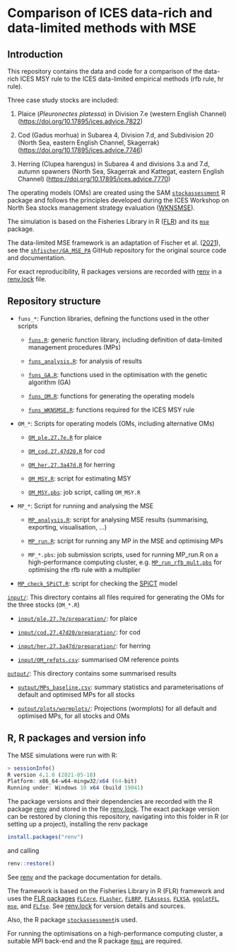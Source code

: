 Comparison of ICES data-rich and data-limited methods with MSE
================

## Introduction

This repository contains the data and code for a comparison of the
data-rich ICES MSY rule to the ICES data-limited empirical methods (rfb
rule, hr rule).

Three case study stocks are included:

1.  Plaice (*Pleuronectes platessa*) in Division 7.e (western English
    Channel) (<https://doi.org/10.17895/ices.advice.7822>)

2.  Cod (Gadus morhua) in Subarea 4, Division 7.d, and Subdivision 20
    (North Sea, eastern English Channel, Skagerrak)
    (<https://doi.org/10.17895/ices.advice.7746>)

3.  Herring (Clupea harengus) in Subarea 4 and divisions 3.a and 7.d,
    autumn spawners (North Sea, Skagerrak and Kattegat, eastern English
    Channel) (<https://doi.org/10.17895/ices.advice.7770>)

The operating models (OMs) are created using the SAM
[`stockassessment`](https://github.com/fishfollower/SAM/) R package and
follows the principles developed during the ICES Workshop on North Sea
stocks management strategy evaluation
([WKNSMSE](https://doi.org/10.17895/ices.pub.5090)).

The simulation is based on the Fisheries Library in R
([FLR](http://www.flr-project.org/)) and its
[`mse`](https://github.com/flr/mse) package.

The data-limited MSE framework is an adaptation of Fischer et
al. ([2021](https://dx.doi.org/10.1093/icesjms/fsab169)), see the
[`shfischer/GA_MSE_PA`](https://github.com/shfischer/GA_MSE_PA) GitHub
repository for the original source code and documentation.

For exact reproducibility, R packages versions are recorded with
[renv](https://rstudio.github.io/renv/) in a
[renv.lock](https://github.com/shfischer/MSE_risk_comparison/blob/master/renv.lock)
file.

## Repository structure

-   `funs_*`: Function libraries, defining the functions used in the
    other scripts

    -   [`funs.R`](https://github.com/shfischer/MSE_risk_comparison/blob/master/funs.R):
        generic function library, including definition of data-limited
        management procedures (MPs)

    -   [`funs_analysis.R`](https://github.com/shfischer/MSE_risk_comparison/blob/master/funs_analysis.R):
        for analysis of results

    -   [`funs_GA.R`](https://github.com/shfischer/MSE_risk_comparison/blob/master/funs_GA.R):
        functions used in the optimisation with the genetic algorithm
        (GA)

    -   [`funs_OM.R`](https://github.com/shfischer/MSE_risk_comparison/blob/master/funs_OM.R):
        functions for generating the operating models

    -   [`funs_WKNSMSE.R`](https://github.com/shfischer/MSE_risk_comparison/blob/master/funs_WKNSMSE.R):
        functions required for the ICES MSY rule

-   `OM_*`: Scripts for operating models (OMs, including alternative
    OMs)

    -   [`OM_ple.27.7e.R`](https://github.com/shfischer/MSE_risk_comparison/blob/master/OM_ple.27.7e.R)
        for plaice

    -   [`OM_cod.27.47d20.R`](https://github.com/shfischer/MSE_risk_comparison/blob/master/OM_cod.27.47d20.R)
        for cod

    -   [`OM_her.27.3a47d.R`](https://github.com/shfischer/MSE_risk_comparison/blob/master/OM_her.27.3a47d.R)
        for herring

    -   [`OM_MSY.R`](https://github.com/shfischer/MSE_risk_comparison/blob/master/OM_MSY.R):
        script for estimating MSY

    -   [`OM_MSY.pbs`](https://github.com/shfischer/MSE_risk_comparison/blob/master/OM_MSY.pbs):
        job script, calling `OM_MSY.R`

-   `MP_*`: Script for running and analysing the MSE

    -   [`MP_analysis.R`](https://github.com/shfischer/MSE_risk_comparison/blob/master/MP_analysis.R):
        script for analysing MSE results (summarising, exporting,
        visualisation, …)

    -   [`MP_run.R`](https://github.com/shfischer/MSE_risk_comparison/blob/master/MP_run.R):
        script for running any MP in the MSE and optimising MPs

    -   `MP_*.pbs`: job submission scripts, used for running MP_run.R on
        a high-performance computing cluster,
        e.g. [`MP_run_rfb_mult.pbs`](https://github.com/shfischer/MSE_risk_comparison/blob/master/MP_run_rfb_mult.pbs)
        for optimising the rfb rule with a multiplier

-   [`MP_check_SPiCT.R`](https://github.com/shfischer/MSE_risk_comparison/blob/master/MP_check_SPiCT.R):
    script for checking the [SPiCT](https://github.com/DTUAqua/spict)
    model

[`input/`](https://github.com/shfischer/MSE_risk_comparison/tree/master/input):
This directory contains all files required for generating the OMs for
the three stocks (`OM_*.R`)

-   [`input/ple.27.7e/preparation/`](https://github.com/shfischer/MSE_risk_comparison/tree/master/input/ple.27.7e/preparation):
    for plaice

-   [`input/cod.27.47d20/preparation/`](https://github.com/shfischer/MSE_risk_comparison/tree/master/input/cod.27.47d20/preparation):
    for cod

-   [`input/her.27.3a47d/preparation/`](https://github.com/shfischer/MSE_risk_comparison/tree/master/input/her.27.3a47d/preparation):
    for herring

-   [`input/OM_refpts.csv`](https://github.com/shfischer/MSE_risk_comparison/blob/master/input/OM_refpts.csv):
    summarised OM reference points

[`output/`](https://github.com/shfischer/MSE_risk_comparison/tree/master/output):
This directory contains some summarised results

-   [`output/MPs_baseline.csv`](https://github.com/shfischer/MSE_risk_comparison/blob/master/output/MPs_baseline.csv):
    summary statistics and parameterisations of default and optimised
    MPs for all stocks

-   [`output/plots/wormplots/`](https://github.com/shfischer/MSE_risk_comparison/tree/master/output/plots/wormplots):
    Projections (wormplots) for all default and optimised MPs, for all
    stocks and OMs

## R, R packages and version info

The MSE simulations were run with R:

``` r
> sessionInfo()
R version 4.1.0 (2021-05-18)
Platform: x86_64-w64-mingw32/x64 (64-bit)
Running under: Windows 10 x64 (build 19041)
```

The package versions and their dependencies are recorded with the R
package [renv](https://rstudio.github.io/renv/) and stored in the file
[renv.lock](https://github.com/shfischer/MSE_risk_comparison/blob/master/renv.lock).
The exact package version can be restored by cloning this repository,
navigating into this folder in R (or setting up a project), installing
the renv package

``` r
install.packages("renv")
```

and calling

``` r
renv::restore()
```

See [renv](https://rstudio.github.io/renv/) and the package
documentation for details.

The framework is based on the Fisheries Library in R (FLR) framework and
uses the [FLR packages](https://flr-project.org/)
[`FLCore`,](https://github.com/flr/FLCore)
[`FLasher`](https://github.com/flr/FLasher),
[`FLBRP`](https://github.com/flr/FLBRP),
[`FLAssess`](https://github.com/flr/FLAssess),
[`FLXSA`](https://github.com/flr/FLXSA),
[`ggplotFL`](https://github.com/flr/ggplotFL),
[`mse`](https://github.com/flr/mse), and
[`FLfse`](https://github.com/shfischer/FLfse). See
[renv.lock](https://github.com/shfischer/MSE_risk_comparison/blob/master/renv.lock)
for version details and sources.

Also, the R package
[`stockassessment`](https://github.com/fishfollower/SAM)is used.

For running the optimisations on a high-performance computing cluster, a
suitable MPI back-end and the R package
[`Rmpi`](https://cran.r-project.org/web/packages/Rmpi/index.html) are
required.
